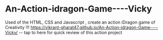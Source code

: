 # An-Action-idragon-Game----Vicky
Used  of the HTML, CSS and Javascript , create an action iDragon game of Creativity  !!!
 https://vikrant-gharat47.github.io/An-Action-idragon-Game----Vicky/ -- tap to here for quick review of this action project
